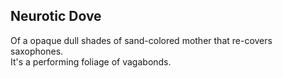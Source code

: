 Neurotic Dove
-------------
Of a opaque dull shades of sand-colored mother that re-covers saxophones.  
It's a performing foliage of vagabonds.  
